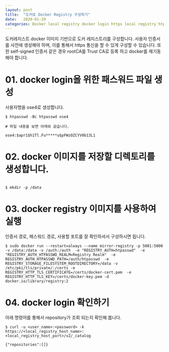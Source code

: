 ```yaml
---
layout: post
title:  "도커로 Docker Registry 구성하기"
date:   2020-01-29
categories: Docker local registry docker login https local registry htpasswd
---
```


도커레지스트 docker 이미지 기반으로 도커 레지스트리를 구성합니다.
사용자 인증서를 사전에 생성해야 하며, 이를 통해서 https 통신을  할 수 있게 구성할 수 있습니다. 또한 self-signed 인증서 같은 경우 rootCA를 Trust CA로 등록 하고 docker를 재기동 해야 합니다.

# 01. docker login을 위한 패스워드 파일 생성

사용자명을 ose4로 생성합니다.

~~~
$ htpasswd -Bc htpasswd ose4

# 파일 내용을 보면 아래와 같습니다.

ose4:$apr1$h1Tl.Fu*****u$pFWzOZCYV0b13L1
~~~

# 02. docker 이미지를 저장할 디렉토리를 생성합니다.

~~~

$ mkdir -p /data

~~~

# 03. docker registry 이미지를 사용하여 실행

인증서 경로, 패스워드 경로, 사용할 포트를 잘 확인하셔서 구성하시면 됩니다.

~~~
$ sudo docker run --restart=always --name mirror-registry -p 5001:5000 -v /data:/data -v /auth:/auth  -e "REGISTRY_AUTH=htpasswd"  -e "REGISTRY_AUTH_HTPASSWD_REALM=Registry Realm"  -e REGISTRY_AUTH_HTPASSWD_PATH=/auth/htpasswd  -e REGISTRY_STORAGE_FILESYSTEM_ROOTDIRECTORY=/data -v /etc/pki/tls/private/:/certs -e REGISTRY_HTTP_TLS_CERTIFICATE=/certs/docker-cert.pem  -e REGISTRY_HTTP_TLS_KEY=/certs/docker-key.pem -d docker.io/library/registry:2

~~~

# 04. docker login 확인하기

아래 명령어를 통해서 repository가 조회 되는지 확인해 봅니다.

~~~
$ curl -u <user_name>:<password> -k https://<local_registry_host_name>:<local_registry_host_port>/v2/_catalog

{"repositories":[]}

~~~
